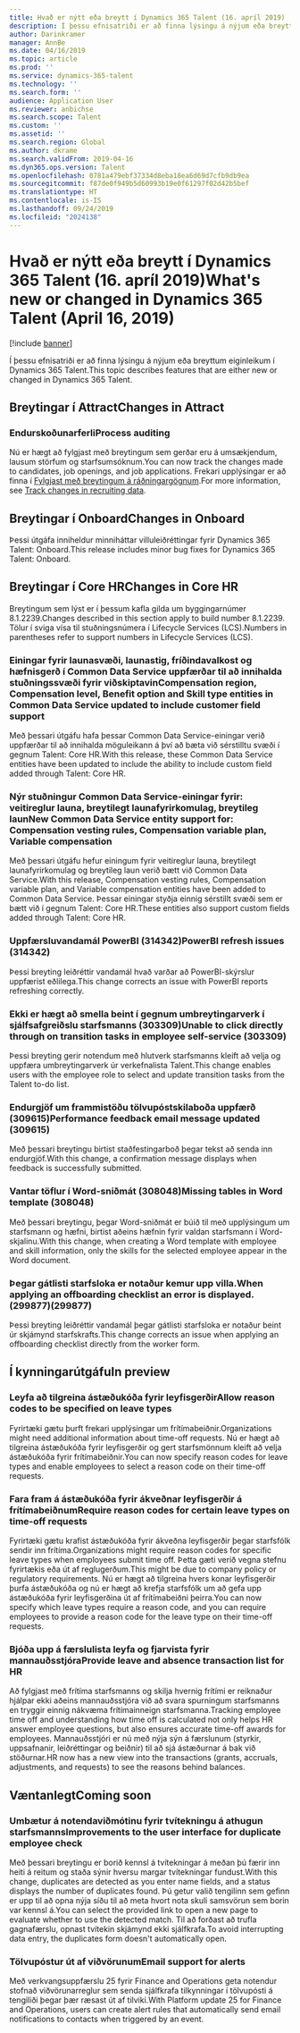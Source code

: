 ```yaml
---
title: Hvað er nýtt eða breytt í Dynamics 365 Talent (16. apríl 2019)
description: Í þessu efnisatriði er að finna lýsingu á nýjum eða breyttum eiginleikum í Microsoft Dynamics 365 Talent.
author: Darinkramer
manager: AnnBe
ms.date: 04/16/2019
ms.topic: article
ms.prod: ''
ms.service: dynamics-365-talent
ms.technology: ''
ms.search.form: ''
audience: Application User
ms.reviewer: anbichse
ms.search.scope: Talent
ms.custom: ''
ms.assetid: ''
ms.search.region: Global
ms.author: dkrame
ms.search.validFrom: 2019-04-16
ms.dyn365.ops.version: Talent
ms.openlocfilehash: 0781a479ebf37334d8eba18ea6d69d7cfb9db9ea
ms.sourcegitcommit: f87de0f949b5d60993b19e0f61297f02d42b5bef
ms.translationtype: HT
ms.contentlocale: is-IS
ms.lasthandoff: 09/24/2019
ms.locfileid: "2024138"
---
```

# <a name="whats-new-or-changed-in-dynamics-365-talent-april-16-2019"></a><span data-ttu-id="df4e6-103">Hvað er nýtt eða breytt í Dynamics 365 Talent (16. apríl 2019)</span><span class="sxs-lookup"><span data-stu-id="df4e6-103">What's new or changed in Dynamics 365 Talent (April 16, 2019)</span></span>

[!include [banner](includes/banner.md)]

<span data-ttu-id="df4e6-104">Í þessu efnisatriði er að finna lýsingu á nýjum eða breyttum eiginleikum í Dynamics 365 Talent.</span><span class="sxs-lookup"><span data-stu-id="df4e6-104">This topic describes features that are either new or changed in Dynamics 365 Talent.</span></span>

## <a name="changes-in-attract"></a><span data-ttu-id="df4e6-105">Breytingar í Attract</span><span class="sxs-lookup"><span data-stu-id="df4e6-105">Changes in Attract</span></span>

### <a name="process-auditing"></a><span data-ttu-id="df4e6-106">Endurskoðunarferli</span><span class="sxs-lookup"><span data-stu-id="df4e6-106">Process auditing</span></span>

<span data-ttu-id="df4e6-107">Nú er hægt að fylgjast með breytingum sem gerðar eru á umsækjendum, lausum störfum og starfsumsóknum.</span><span class="sxs-lookup"><span data-stu-id="df4e6-107">You can now track the changes made to candidates, job openings, and job applications.</span></span> <span data-ttu-id="df4e6-108">Frekari upplýsingar er að finna í [Fylgjast með breytingum á ráðningargögnum](process-auditing.md).</span><span class="sxs-lookup"><span data-stu-id="df4e6-108">For more information, see [Track changes in recruiting data](process-auditing.md).</span></span>

## <a name="changes-in-onboard"></a><span data-ttu-id="df4e6-109">Breytingar í Onboard</span><span class="sxs-lookup"><span data-stu-id="df4e6-109">Changes in Onboard</span></span>

<span data-ttu-id="df4e6-110">Þessi útgáfa inniheldur minniháttar villuleiðréttingar fyrir Dynamics 365 Talent: Onboard.</span><span class="sxs-lookup"><span data-stu-id="df4e6-110">This release includes minor bug fixes for Dynamics 365 Talent: Onboard.</span></span>

## <a name="changes-in-core-hr"></a><span data-ttu-id="df4e6-111">Breytingar í Core HR</span><span class="sxs-lookup"><span data-stu-id="df4e6-111">Changes in Core HR</span></span>

<span data-ttu-id="df4e6-112">Breytingum sem lýst er í þessum kafla gilda um byggingarnúmer 8.1.2239.</span><span class="sxs-lookup"><span data-stu-id="df4e6-112">Changes described in this section apply to build number 8.1.2239.</span></span> <span data-ttu-id="df4e6-113">Tölur í sviga vísa til stuðningsnúmera í Lifecycle Services (LCS).</span><span class="sxs-lookup"><span data-stu-id="df4e6-113">Numbers in parentheses refer to support numbers in Lifecycle Services (LCS).</span></span>

### <a name="compensation-region-compensation-level-benefit-option-and-skill-type-entities-in-common-data-service-updated-to-include-customer-field-support"></a><span data-ttu-id="df4e6-114">Einingar fyrir launasvæði, launastig, fríðindavalkost og hæfnisgerð í Common Data Service uppfærðar til að innihalda stuðningssvæði fyrir viðskiptavin</span><span class="sxs-lookup"><span data-stu-id="df4e6-114">Compensation region, Compensation level, Benefit option and Skill type entities in Common Data Service updated to include customer field support</span></span>

<span data-ttu-id="df4e6-115">Með þessari útgáfu hafa þessar Common Data Service-einingar verið uppfærðar til að innihalda möguleikann á því að bæta við sérstilltu svæði í gegnum Talent: Core HR.</span><span class="sxs-lookup"><span data-stu-id="df4e6-115">With this release, these Common Data Service entities have been updated to include the ability to include custom field added through Talent: Core HR.</span></span>

### <a name="new-common-data-service-entity-support-for-compensation-vesting-rules-compensation-variable-plan-variable-compensation"></a><span data-ttu-id="df4e6-116">Nýr stuðningur Common Data Service-einingar fyrir: veitireglur launa, breytilegt launafyrirkomulag, breytileg laun</span><span class="sxs-lookup"><span data-stu-id="df4e6-116">New Common Data Service entity support for: Compensation vesting rules, Compensation variable plan, Variable compensation</span></span>

<span data-ttu-id="df4e6-117">Með þessari útgáfu hefur einingum fyrir veitireglur launa, breytilegt launafyrirkomulag og breytileg laun verið bætt við Common Data Service.</span><span class="sxs-lookup"><span data-stu-id="df4e6-117">With this release, Compensation vesting rules, Compensation variable plan, and Variable compensation entities have been added to Common Data Service.</span></span> <span data-ttu-id="df4e6-118">Þessar einingar styðja einnig sérstillt svæði sem er bætt við í gegnum Talent: Core HR.</span><span class="sxs-lookup"><span data-stu-id="df4e6-118">These entities also support custom fields added through Talent: Core HR.</span></span>

### <a name="powerbi-refresh-issues-314342"></a><span data-ttu-id="df4e6-119">Uppfærsluvandamál PowerBI (314342)</span><span class="sxs-lookup"><span data-stu-id="df4e6-119">PowerBI refresh issues (314342)</span></span>

<span data-ttu-id="df4e6-120">Þessi breyting leiðréttir vandamál hvað varðar að PowerBI-skýrslur uppfærist eðlilega.</span><span class="sxs-lookup"><span data-stu-id="df4e6-120">This change corrects an issue with PowerBI reports refreshing correctly.</span></span>

### <a name="unable-to-click-directly-through-on-transition-tasks-in-employee-self-service-303309"></a><span data-ttu-id="df4e6-121">Ekki er hægt að smella beint í gegnum umbreytingarverk í sjálfsafgreiðslu starfsmanns (303309)</span><span class="sxs-lookup"><span data-stu-id="df4e6-121">Unable to click directly through on transition tasks in employee self-service (303309)</span></span>

<span data-ttu-id="df4e6-122">Þessi breyting gerir notendum með hlutverk starfsmanns kleift að velja og uppfæra umbreytingarverk úr verkefnalista Talent.</span><span class="sxs-lookup"><span data-stu-id="df4e6-122">This change enables users with the employee role to select and update transition tasks from the Talent to-do list.</span></span>

### <a name="performance-feedback-email-message-updated-309615"></a><span data-ttu-id="df4e6-123">Endurgjöf um frammistöðu tölvupóstskilaboða uppfærð (309615)</span><span class="sxs-lookup"><span data-stu-id="df4e6-123">Performance feedback email message updated (309615)</span></span>

<span data-ttu-id="df4e6-124">Með þessari breytingu birtist staðfestingarboð þegar tekst að senda inn endurgjöf.</span><span class="sxs-lookup"><span data-stu-id="df4e6-124">With this change, a confirmation message displays when feedback is successfully submitted.</span></span>

### <a name="missing-tables-in-word-template-308048"></a><span data-ttu-id="df4e6-125">Vantar töflur í Word-sniðmát (308048)</span><span class="sxs-lookup"><span data-stu-id="df4e6-125">Missing tables in Word template (308048)</span></span>

<span data-ttu-id="df4e6-126">Með þessari breytingu, þegar Word-sniðmát er búið til með upplýsingum um starfsmann og hæfni, birtist aðeins hæfnin fyrir valdan starfsmann í Word-skjalinu.</span><span class="sxs-lookup"><span data-stu-id="df4e6-126">With this change, when creating a Word template with employee and skill information, only the skills for the selected employee appear in the Word document.</span></span>

### <a name="when-applying-an-offboarding-checklist-an-error-is-displayed-299877"></a><span data-ttu-id="df4e6-127">Þegar gátlisti starfsloka er notaður kemur upp villa.</span><span class="sxs-lookup"><span data-stu-id="df4e6-127">When applying an offboarding checklist an error is displayed.</span></span> <span data-ttu-id="df4e6-128">(299877)</span><span class="sxs-lookup"><span data-stu-id="df4e6-128">(299877)</span></span>

<span data-ttu-id="df4e6-129">Þessi breyting leiðréttir vandamál þegar gátlisti starfsloka er notaður beint úr skjámynd starfskrafts.</span><span class="sxs-lookup"><span data-stu-id="df4e6-129">This change corrects an issue when applying an offboarding checklist directly from the worker form.</span></span>

## <a name="in-preview"></a><span data-ttu-id="df4e6-130">Í kynningarútgáfu</span><span class="sxs-lookup"><span data-stu-id="df4e6-130">In preview</span></span>

### <a name="allow-reason-codes-to-be-specified-on-leave-types"></a><span data-ttu-id="df4e6-131">Leyfa að tilgreina ástæðukóða fyrir leyfisgerðir</span><span class="sxs-lookup"><span data-stu-id="df4e6-131">Allow reason codes to be specified on leave types</span></span>

<span data-ttu-id="df4e6-132">Fyrirtæki gætu þurft frekari upplýsingar um frítímabeiðnir.</span><span class="sxs-lookup"><span data-stu-id="df4e6-132">Organizations might need additional information about time-off requests.</span></span> <span data-ttu-id="df4e6-133">Nú er hægt að tilgreina ástæðukóða fyrir leyfisgerðir og gert starfsmönnum kleift að velja ástæðukóða fyrir frítímabeiðnir.</span><span class="sxs-lookup"><span data-stu-id="df4e6-133">You can now specify reason codes for leave types and enable employees to select a reason code on their time-off requests.</span></span>

### <a name="require-reason-codes-for-certain-leave-types-on-time-off-requests"></a><span data-ttu-id="df4e6-134">Fara fram á ástæðukóða fyrir ákveðnar leyfisgerðir á frítímabeiðnum</span><span class="sxs-lookup"><span data-stu-id="df4e6-134">Require reason codes for certain leave types on time-off requests</span></span>

<span data-ttu-id="df4e6-135">Fyrirtæki gætu krafist ástæðukóða fyrir ákveðna leyfisgerðir þegar starfsfólk sendir inn frítíma.</span><span class="sxs-lookup"><span data-stu-id="df4e6-135">Organizations might require reason codes for specific leave types when employees submit time off.</span></span> <span data-ttu-id="df4e6-136">Þetta gæti verið vegna stefnu fyrirtækis eða út af reglugerðum.</span><span class="sxs-lookup"><span data-stu-id="df4e6-136">This might be due to company policy or regulatory requirements.</span></span> <span data-ttu-id="df4e6-137">Nú er hægt að tilgreina hvers konar leyfisgerðir þurfa ástæðukóða og nú er hægt að krefja starfsfólk um að gefa upp ástæðukóða fyrir leyfisgerðina út af frítímabeiðni þeirra.</span><span class="sxs-lookup"><span data-stu-id="df4e6-137">You can now specify which leave types require a reason code, and you can require employees to provide a reason code for the leave type on their time-off requests.</span></span>

### <a name="provide-leave-and-absence-transaction-list-for-hr"></a><span data-ttu-id="df4e6-138">Bjóða upp á færslulista leyfa og fjarvista fyrir mannauðsstjóra</span><span class="sxs-lookup"><span data-stu-id="df4e6-138">Provide leave and absence transaction list for HR</span></span>

<span data-ttu-id="df4e6-139">Að fylgjast með frítíma starfsmanns og skilja hvernig frítími er reiknaður hjálpar ekki aðeins mannauðsstjóra við að svara spurningum starfsmanns en tryggir einnig nákvæma frítímainneign starfsmanna.</span><span class="sxs-lookup"><span data-stu-id="df4e6-139">Tracking employee time off and understanding how time off is calculated not only helps HR answer employee questions, but also ensures accurate time-off awards for employees.</span></span> <span data-ttu-id="df4e6-140">Mannauðsstjóri er nú með nýja sýn á færslunum (styrkir, uppsafnanir, leiðréttingar og beiðnir) til að sjá ástæðurnar á bak við stöðurnar.</span><span class="sxs-lookup"><span data-stu-id="df4e6-140">HR now has a new view into the transactions (grants, accruals, adjustments, and requests) to see the reasons behind balances.</span></span>

## <a name="coming-soon"></a><span data-ttu-id="df4e6-141">Væntanlegt</span><span class="sxs-lookup"><span data-stu-id="df4e6-141">Coming soon</span></span>

### <a name="improvements-to-the-user-interface-for-duplicate-employee-check"></a><span data-ttu-id="df4e6-142">Umbætur á notendaviðmótinu fyrir tvítekningu á athugun starfsmanns</span><span class="sxs-lookup"><span data-stu-id="df4e6-142">Improvements to the user interface for duplicate employee check</span></span>

<span data-ttu-id="df4e6-143">Með þessari breytingu er borið kennsl á tvítekningar á meðan þú færir inn heiti á reitum og staða sýnir hversu margar tvítekningar fundust.</span><span class="sxs-lookup"><span data-stu-id="df4e6-143">With this change, duplicates are detected as you enter name fields, and a status displays the number of duplicates found.</span></span> <span data-ttu-id="df4e6-144">Þú getur valið tengilinn sem gefinn er upp til að opna nýja síðu til að meta hvort nota skuli samsvörun sem borin var kennsl á.</span><span class="sxs-lookup"><span data-stu-id="df4e6-144">You can select the provided link to open a new page to evaluate whether to use the detected match.</span></span> <span data-ttu-id="df4e6-145">Til að forðast að trufla gagnafærslu, opnast tvítekin skjámynd ekki sjálfkrafa.</span><span class="sxs-lookup"><span data-stu-id="df4e6-145">To avoid interrupting data entry, the duplicates form doesn't automatically open.</span></span>

### <a name="email-support-for-alerts"></a><span data-ttu-id="df4e6-146">Tölvupóstur út af viðvörunum</span><span class="sxs-lookup"><span data-stu-id="df4e6-146">Email support for alerts</span></span>

<span data-ttu-id="df4e6-147">Með verkvangsuppfærslu 25 fyrir Finance and Operations geta notendur stofnað viðvörunarreglur sem senda sjálfkrafa tilkynningar í tölvupósti á tengiliði þegar þær ræsast út af tilviki.</span><span class="sxs-lookup"><span data-stu-id="df4e6-147">With Platform update 25 for Finance and Operations, users can create alert rules that automatically send email notifications to contacts when triggered by an event.</span></span>


